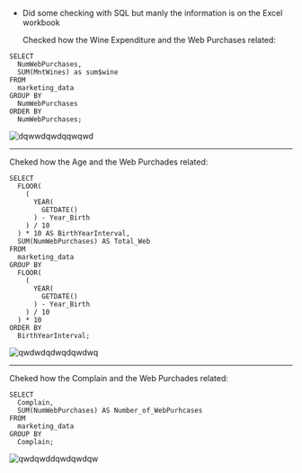 
- Did some checking with SQL but manly the information is on the Excel workbook

  Checked how the Wine Expenditure and the Web Purchases related:

```
SELECT 
  NumWebPurchases, 
  SUM(MntWines) as sum$wine 
FROM 
  marketing_data 
GROUP BY 
  NumWebPurchases 
ORDER BY 
  NumWebPurchases;
```
![dqwwdqwdqqwqwd](https://github.com/mfernandezcean/Marketing_Campaign_Results/assets/105746149/f3bd291a-7079-416e-b787-b21d6a93f95e)

---

Cheked how the Age and the Web Purchades related:

```
SELECT 
  FLOOR(
    (
      YEAR(
        GETDATE()
      ) - Year_Birth
    ) / 10
  ) * 10 AS BirthYearInterval, 
  SUM(NumWebPurchases) AS Total_Web 
FROM 
  marketing_data 
GROUP BY 
  FLOOR(
    (
      YEAR(
        GETDATE()
      ) - Year_Birth
    ) / 10
  ) * 10 
ORDER BY 
  BirthYearInterval;

```

![qwdwdqdwqdqwdwq](https://github.com/mfernandezcean/Marketing_Campaign_Results/assets/105746149/3102ee94-232a-4e6c-a657-0dd314fbe98b)

---

Cheked how the Complain and the Web Purchades related:

```
SELECT 
  Complain, 
  SUM(NumWebPurchases) AS Number_of_WebPurhcases 
FROM 
  marketing_data 
GROUP BY 
  Complain;

```

![qwdqwddqwdqwdqw](https://github.com/mfernandezcean/Marketing_Campaign_Results/assets/105746149/cfc8da03-02f8-4f7d-8f5c-c6828f576c9b)

